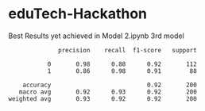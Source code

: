 # eduTech-Hackathon
Best Results yet achieved in Model 2.ipynb
3rd model
```
              precision    recall  f1-score   support

           0       0.98      0.88      0.92       112
           1       0.86      0.98      0.91        88

    accuracy                           0.92       200
   macro avg       0.92      0.93      0.92       200
weighted avg       0.93      0.92      0.92       200
```
